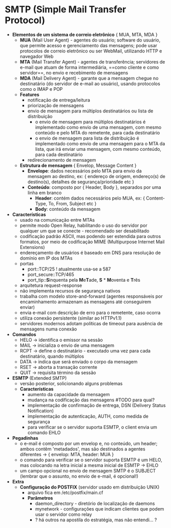 # SMTP (Simple Mail Transfer Protocol)

* **Elementos de um sistema de correio eletrônico** { MUA, MTA, MDA }
	* **MUA** (Mail User Agent) - agentes do usuário; software do usuário, que permite acesso e gerenciamento das mensagens; pode usar protocolos de correio eletrônico ou ser WebMail, utilizando HTTP e navegador Web
	* **MTA** (Mail Transfer Agent) - agentes de transferência; servidores de e-mail que atuam de forma intermediária, ==como cliente e como servidor==, no envio e recebimento de mensagens
	* **MDA** (Mail Delivery Agent) - garante que a mensagem chegue no destinatário (do servidor de e-mail ao usuário), usando protocolos como o IMAP e POP
	* **Features**
		* notificação de entrega/leitura
		* priorização de mensagens
		* envio de mensagem para múltiplos destinatários ou lista de distribuição
			* o envio de mensagem para múltiplos destinatários é implementado como envio de uma mensagem, com mesmo conteúdo e pelo MTA do remetente, para cada destinatário
			* o envio de mensagem para lista de distribuição é implementado como envio de uma mensagem para o MTA da lista, que irá enviar uma mensagem, com mesmo conteúdo, para cada destinatário
		* redirecionamento de mensagem
	* **Estrutura de mensagem** { Envelop, Message Content }
		* **Envelope**: dados necessários pelo MTA para envio da mensagem ao destino, ex: { endereço de origem, endereço(s) de destino(s), detalhes de segurança/prioridade etc }
		* **Conteúdo**: composto por { Header, Body }, separados por uma linha em branco
			* **Header**: contém dados necessários pelo MUA, ex: { Content-Type, To, From, Subject etc } 
			* **Body**: conteúdo da mensagem
* **Características**
	* usado na comunicação entre MTAs
	* permite modo Open Relay, habilitando o uso do servidor por qualquer um que se conecte - recomendado ser desabilitado
	* codificação padrão ASCII, mas podendo ser estendida para outros formatos, por meio de codificação MIME (Multipurpose Internet Mail Extensions)
	* endereçamento de usuários é baseado em DNS para resolução de domínio em IP dos MTAs
	* portas 
		* port::TCP/25 ! atualmente usa-se a 587
		* port_secure::TCP/465
		* port_tip::**S**inquenta pela **M**e**T**ade, **S** \* **M**oventa e **T**rês
	* arquitetura request-response
	* não implementa recursos de segurança nativos
	* trabalha com modelo store-and-forward (agentes responsáveis por encaminhamento armazenam as mensagens até conseguirem enviar)
	* envia e-mail com descrição de erro para o remetente, caso ocorra
	* utiliza conexão persistente (similar ao HTTPv1.1)
	* servidores modernos adotam políticas de timeout para ausência de mensagens numa conexão
* **Comandos**
	* HELO -> identifica o emissor na sessão
	* MAIL -> inicializa o envio de uma mensagem
	* RCPT -> define o destinatário - executado uma vez para cada destinatário, quando múltiplos
	* DATA -> indica que será enviado o corpo da mensagem
	* RSET -> aborta a transação corrente
	* QUIT -> requisita término da sessão
* **ESMTP** (Extended SMTP)
	* versão posterior, solicionando alguns problemas
	* **Características**
		* aumento da capacidade da mensagem
		* mudança na codificação das mensagens #TODO para qual?
		* implementação de confirmação de entrega, DSN (Delivery Status Notification)
		* implementação de autenticação, AUTH, como medida de segurança
		* para verificar se o servidor suporta ESMTP, o client envia um comando EHLO
* **Pegadinhas**
	* o e-mail é composto por um envelop e, no conteúdo, um header; ambos contêm 'metadados', mas são destinados a agentes diferentes -> { envelop: MTA, header: MUA }
	* o comando para verificar se o servidor suporta ESMTP é um HELO, mas colocando na letra inicial a mesma inicial de ESMTP -> EHLO
	* um campo opcional no envio de mensagem SMTP é o SUBJECT (lembrar que o assunto, no envio de e-mail, é opcional!)
* **Extra**
	* **Configuração do POSTFIX** (servidor usado em distribuição UNIX)
		* arquivo fica em /etc/postfix/main.cf
		* **Parâmetros**
			* daemon_directory - diretório de localização de daemons
			* mynetwork - configurações que indicam clientes que podem usar o servidor como relay
			* ? há outros na apostila do estratégia, mas não entendi... ?